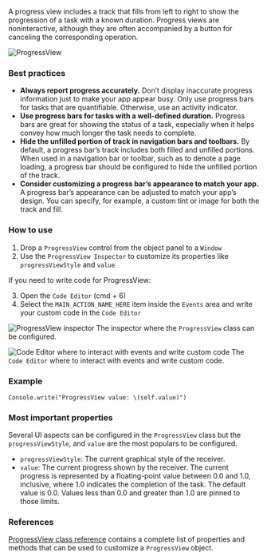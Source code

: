 A progress view includes a track that fills from left to right to show the progression of a task with a known duration. Progress views are noninteractive, although they are often accompanied by a button for canceling the corresponding operation.

![ProgressView](images/progressview1.png)

### Best practices
* **Always report progress accurately.** Don’t display inaccurate progress information just to make your app appear busy. Only use progress bars for tasks that are quantifiable. Otherwise, use an activity indicator.
* **Use progress bars for tasks with a well-defined duration.** Progress bars are great for showing the status of a task, especially when it helps convey how much longer the task needs to complete.
* **Hide the unfilled portion of track in navigation bars and toolbars.** By default, a progress bar’s track includes both filled and unfilled portions. When used in a navigation bar or toolbar, such as to denote a page loading, a progress bar should be configured to hide the unfilled portion of the track.
* **Consider customizing a progress bar’s appearance to match your app.** A progress bar’s appearance can be adjusted to match your app’s design. You can specify, for example, a custom tint or image for both the track and fill.

### How to use
1. Drop a `ProgressView` control from the object panel to a `Window`
2. Use the `ProgressView Inspector` to customize its properties like `progressViewStyle` and `value`

If you need to write code for ProgressView:

3. Open the `Code Editor` (cmd + 6)
4. Select the `MAIN_ACTION_NAME_HERE` item inside the `Events` area and write your custom code in the `Code Editor`

![`ProgressView` inspector](images/progressview2.png)
The inspector where the `ProgressView` class can be configured.

![`Code Editor` where to interact with events and write custom code](images/progressview3.png)
The `Code Editor` where to interact with events and write custom code.

### Example
```
Console.write("ProgressView value: \(self.value)")
```

### Most important properties
Several UI aspects can be configured in the `ProgressView` class but the `progressViewStyle`, and `value` are the most populars to be configured.
- `progressViewStyle`: The current graphical style of the receiver.
- `value`: The current progress shown by the receiver. The current progress is represented by a floating-point value between 0.0 and 1.0, inclusive, where 1.0 indicates the completion of the task. The default value is 0.0. Values less than 0.0 and greater than 1.0 are pinned to those limits.

### References
[ProgressView class reference](../classes/ProgressView.html) contains a complete list of properties and methods that can be used to customize a `ProgressView` object.
